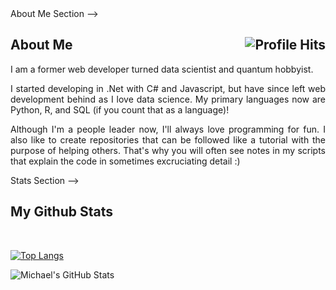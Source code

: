 <!--> About Me Section -->
<h2>About Me <img align="right" alt="Profile Hits" src="https://komarev.com/ghpvc/?username=mdcrab02&style=flat-square"></h2>

<p align="justify">I am a former web developer turned data scientist and quantum hobbyist.</p>

<p align="justify">I started developing in .Net with C# and Javascript, but have since left web development behind as I love data science.  My primary languages now are Python, R, and SQL (if you count that as a language)!</p>

<p align="justify">Although I'm a people leader now, I'll always love programming for fun.  I also like to create repositories that can be followed like a tutorial with the purpose of helping others.  That's why you will often see notes in my scripts that explain the code in sometimes excruciating detail :)</p>

<!--> Stats Section -->
<h2>My Github Stats</h2>
<br>

<p align = "center">

[![Top Langs](https://github-readme-stats.vercel.app/api/top-langs/?username=mdcrab02&layout=compact)](https://github.com/anuraghazra/github-readme-stats)

![Michael's GitHub Stats](https://github-readme-stats.vercel.app/api?username=mdcrab02&show_icons=true&theme=dark)

</p>

<!--
**Mdcrab02/mdcrab02** is a ✨ _special_ ✨ repository because its `README.md` (this file) appears on your GitHub profile.

Here are some ideas to get you started:

- 🔭 I’m currently working on ...
- 🌱 I’m currently learning ...
- 👯 I’m looking to collaborate on ...
- 🤔 I’m looking for help with ...
- 💬 Ask me about ...
- 📫 How to reach me: ...
- 😄 Pronouns: ...
- ⚡ Fun fact: ...
-->
